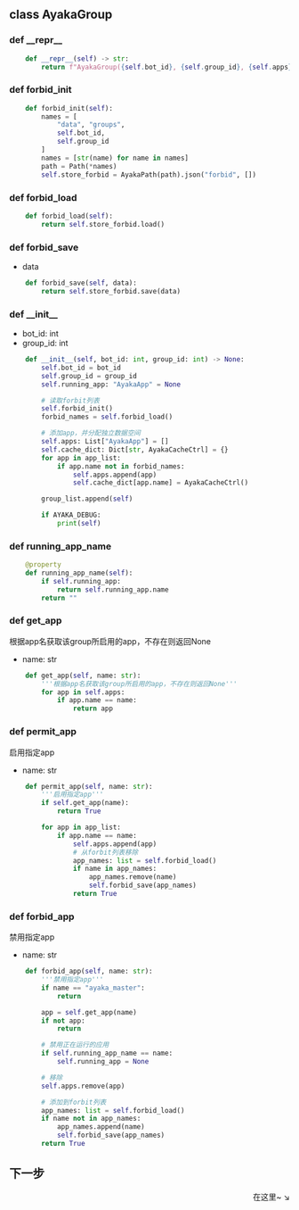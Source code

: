 ## class AyakaGroup


### def \_\_repr\_\_


```py
    def __repr__(self) -> str:
        return f"AyakaGroup({self.bot_id}, {self.group_id}, {self.apps})"
```

### def forbid_init


```py
    def forbid_init(self):
        names = [
            "data", "groups",
            self.bot_id,
            self.group_id
        ]
        names = [str(name) for name in names]
        path = Path(*names)
        self.store_forbid = AyakaPath(path).json("forbid", [])
```

### def forbid_load


```py
    def forbid_load(self):
        return self.store_forbid.load()
```

### def forbid_save


- data
```py
    def forbid_save(self, data):
        return self.store_forbid.save(data)
```

### def \_\_init\_\_


- bot_id: int
- group_id: int
```py
    def __init__(self, bot_id: int, group_id: int) -> None:
        self.bot_id = bot_id
        self.group_id = group_id
        self.running_app: "AyakaApp" = None

        # 读取forbit列表
        self.forbid_init()
        forbid_names = self.forbid_load()

        # 添加app，并分配独立数据空间
        self.apps: List["AyakaApp"] = []
        self.cache_dict: Dict[str, AyakaCacheCtrl] = {}
        for app in app_list:
            if app.name not in forbid_names:
                self.apps.append(app)
                self.cache_dict[app.name] = AyakaCacheCtrl()

        group_list.append(self)

        if AYAKA_DEBUG:
            print(self)
```

### def running_app_name


```py
    @property
    def running_app_name(self):
        if self.running_app:
            return self.running_app.name
        return ""
```

### def get_app
根据app名获取该group所启用的app，不存在则返回None

- name: str
```py
    def get_app(self, name: str):
        '''根据app名获取该group所启用的app，不存在则返回None'''
        for app in self.apps:
            if app.name == name:
                return app
```

### def permit_app
启用指定app

- name: str
```py
    def permit_app(self, name: str):
        '''启用指定app'''
        if self.get_app(name):
            return True

        for app in app_list:
            if app.name == name:
                self.apps.append(app)
                # 从forbit列表移除
                app_names: list = self.forbid_load()
                if name in app_names:
                    app_names.remove(name)
                    self.forbid_save(app_names)
                return True
```

### def forbid_app
禁用指定app

- name: str
```py
    def forbid_app(self, name: str):
        '''禁用指定app'''
        if name == "ayaka_master":
            return

        app = self.get_app(name)
        if not app:
            return

        # 禁用正在运行的应用
        if self.running_app_name == name:
            self.running_app = None

        # 移除
        self.apps.remove(app)

        # 添加到forbit列表
        app_names: list = self.forbid_load()
        if name not in app_names:
            app_names.append(name)
            self.forbid_save(app_names)
        return True
```
## 下一步

<div align="right">
    在这里~ ↘
</div>
